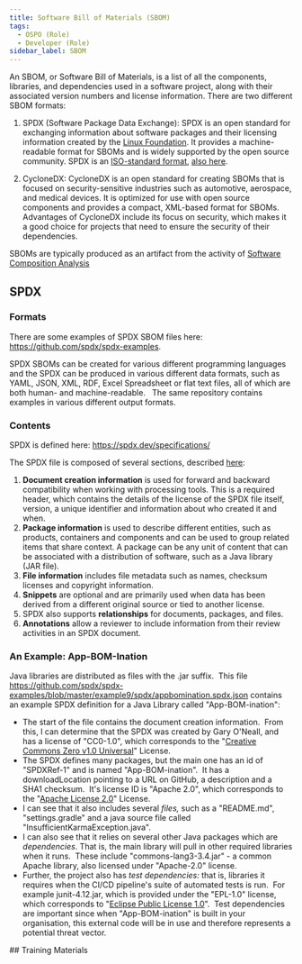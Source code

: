 ```yaml
---
title: Software Bill of Materials (SBOM)
tags: 
  - OSPO (Role)
  - Developer (Role)
sidebar_label: SBOM
---
```


An SBOM, or Software Bill of Materials, is a list of all the components, libraries, and dependencies used in a software project, along with their associated version numbers and license information. There are two different SBOM formats:

1. SPDX (Software Package Data Exchange): SPDX is an open standard for exchanging information about software packages and their licensing information created by the [Linux Foundation](https://spdx.dev/about/). It provides a machine-readable format for SBOMs and is widely supported by the open source community. SPDX is an [ISO-standard format](https://www.iso.org/standard/81870.html), [also here](https://spdx.dev/spdx-specification-is-now-an-iso-standard/).

2. CycloneDX: CycloneDX is an open standard for creating SBOMs that is focused on security-sensitive industries such as automotive, aerospace, and medical devices. It is optimized for use with open source components and provides a compact, XML-based format for SBOMs. Advantages of CycloneDX include its focus on security, which makes it a good choice for projects that need to ensure the security of their dependencies.

SBOMs are typically produced as an artifact from the activity of [Software Composition Analysis](../Activities/Level-2/Supply-Chain-Security#Software-Composition-Analysis)

## SPDX

### Formats

There are some examples of SPDX SBOM files here: <https://github.com/spdx/spdx-examples>.

SPDX SBOMs can be created for various different programming languages and the SPDX can be produced in various different data formats, such as YAML, JSON, XML, RDF, Excel Spreadsheet or flat text files, all of which are both human- and machine-readable.   The same repository contains examples in various different output formats.

### Contents

SPDX is defined here: <https://spdx.dev/specifications/>

The SPDX file is composed of several sections, described [here](https://www.csoonline.com/article/3668530/sbom-formats-spdx-and-cyclonedx-compared.html):

1. **Document creation information** is used for forward and backward compatibility when working with processing tools. This is a required header, which contains the details of the license of the SPDX file itself, version, a unique identifier and information about who created it and when.
2. **Package information** is used to describe different entities, such as products, containers and components and can be used to group related items that share context. A package can be any unit of content that can be associated with a distribution of software, such as a Java library (JAR file).
3. **File information** includes file metadata such as names, checksum licenses and copyright information.
4. **Snippets** are optional and are primarily used when data has been derived from a different original source or tied to another license.
5. SPDX also supports **relationships** for documents, packages, and files.
6. **Annotations** allow a reviewer to include information from their review activities in an SPDX document. 

### An Example: App-BOM-Ination

Java libraries are distributed as files with the .jar suffix.  This file <https://github.com/spdx/spdx-examples/blob/master/example9/spdx/appbomination.spdx.json> contains an example SPDX definition for a Java Library called "App-BOM-ination":

* The start of the file contains the document creation information.  From this, I can determine that the SPDX was created by Gary O'Neall, and has a license of "CC0-1.0", which corresponds to the "[Creative Commons Zero v1.0 Universal](https://spdx.org/licenses/CC0-1.0.html)" License.
* The SPDX defines many packages, but the main one has an id of "SPDXRef-1" and is named "App-BOM-ination".  It has a downloadLocation pointing to a URL on GitHub, a description and a SHA1 checksum.  It's license ID is "Apache 2.0", which corresponds to the "[Apache License 2.0](https://spdx.org/licenses/Apache-2.0.html)" License.
* I can see that it also includes several _files,_ such as a "README.md", "settings.gradle" and a java source file called "InsufficientKarmaException.java".
* I can also see that it relies on several other Java packages which are _dependencies_. That is, the main library will pull in other required libraries when it runs.  These include "commons-lang3-3.4.jar" - a common Apache library, also licensed under "Apache-2.0" license.
* Further, the project also has _test dependencies:_ that is, libraries it requires when the CI/CD pipeline's suite of automated tests is run.  For example junit-4.12.jar, which is provided under the "EPL-1.0" license, which corresponds to "[Eclipse Public License 1.0](https://spdx.org/licenses/EPL-1.0.html)".  Test dependencies are important since when "App-BOM-ination" is built in your organisation, this external code will be in use and therefore represents a potential threat vector.

## Training Materials

<BokTagList tag="SBOMs (Artifacts)" filter="Training" />

